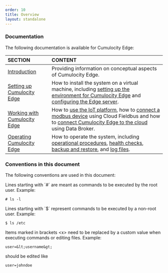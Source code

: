 ```yaml
---
order: 10
title: Overview
layout: standalone
---
```


### Documentation

The following documentation is available for Cumulocity Edge:

|SECTION|CONTENT|
|:---|:---|
|[Introduction](/guides/edge/introduction)|Providing information on conceptual aspects of Cumulocity Edge. 
|[Setting up Cumulocity Edge](/guides/edge/installation)|How to install the system on a virtual machine, including [setting up the environment for Cumulocity Edge](/guides/edge/installation#setting-up-the-environment) and [configuring the Edge server](/guides/edge/installtion#configuration). 
|[Working with Cumulocity Edge](/guides/edge/usage)|How to [use the IoT platform](/guides/edge/usage#iot-platform), how to [connect a modbus device](/guides/edge/usage#connecting-device) using Cloud Fieldbus and how to [connect Cumulocity Edge to the cloud](/guides/edge/usage#connecting-cloud) using Data Broker. 
|[Operating Cumulocity Edge](/guides/edge/operation)|How to operate the system, including [operational procedures](/guides/edge/operation#operational-procedures), [health checks](#health-check), [backup and restore](/guides/edge/operation#backup-restore), and [log files](/guides/edge/operation#log-files).


### Conventions in this document

The following conventions are used in this document:

Lines starting with ´#´ are meant as commands to be executed by the root user.  Example:

	# ls -l

Lines starting with ´&#36;´ represent commands to be executed by a non-root user. Example:
	
	$ ls /etc

Items marked in brackets &lt;x&gt; need to be replaced by a custom value when executing commands or editing files. Example:

	user=&lt;username&gt;

should be edited like

	user=johndoe


